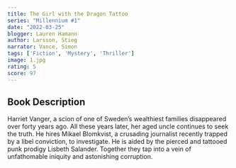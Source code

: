 ```yaml
---
title: The Girl with the Dragon Tattoo
series: "Millennium #1"
date: "2022-03-25"
blogger: Lauren Hamann
author: Larsson, Stieg
narrator: Vance, Simon
tags: ['Fiction', 'Mystery', 'Thriller']
image: 1.jpg
rating: 5
score: 97
---
```




## Book Description

Harriet Vanger, a scion of one of Sweden’s wealthiest families disappeared over forty years ago. All these years later, her aged uncle continues to seek the truth. He hires Mikael Blomkvist, a crusading journalist recently trapped by a libel conviction, to investigate. He is aided by the pierced and tattooed punk prodigy Lisbeth Salander. Together they tap into a vein of unfathomable iniquity and astonishing corruption.